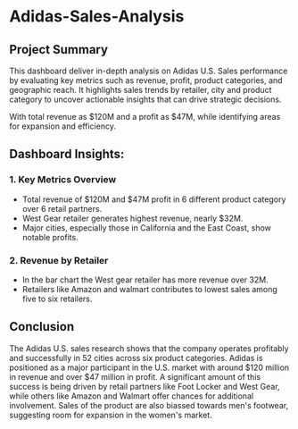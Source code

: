 # Adidas-Sales-Analysis
## Project Summary 

This dashboard deliver in-depth analysis on Adidas U.S. Sales performance by evaluating key metrics such as revenue, profit, product categories, and geographic reach. It highlights sales trends by retailer, city and product category to uncover actionable insights that can drive strategic decisions.

With total revenue as $120M and a profit as $47M, while identifying areas for expansion and efficiency.

## Dashboard Insights:
### 1. Key Metrics Overview
* Total revenue of $120M and $47M profit in 6 different product category over 6 retail partners.
* West Gear retailer generates highest revenue, nearly $32M.
* Major cities, especially those in California and the East Coast, show notable profits.
### 2.  Revenue by Retailer
* In the bar chart the West gear retailer has more revenue over 32M.
* Retailers like Amazon and walmart contributes to lowest sales among five to six retailers.
## Conclusion
The Adidas U.S. sales research shows that the company operates profitably and successfully in 52 cities across six product categories. Adidas is positioned as a major participant in the U.S. market with around $120 million in revenue and over $47 million in profit. A significant amount of this success is being driven by retail partners like Foot Locker and West Gear, while others like Amazon and Walmart offer chances for additional involvement. Sales of the product are also biassed towards men's footwear, suggesting room for expansion in the women's market.
